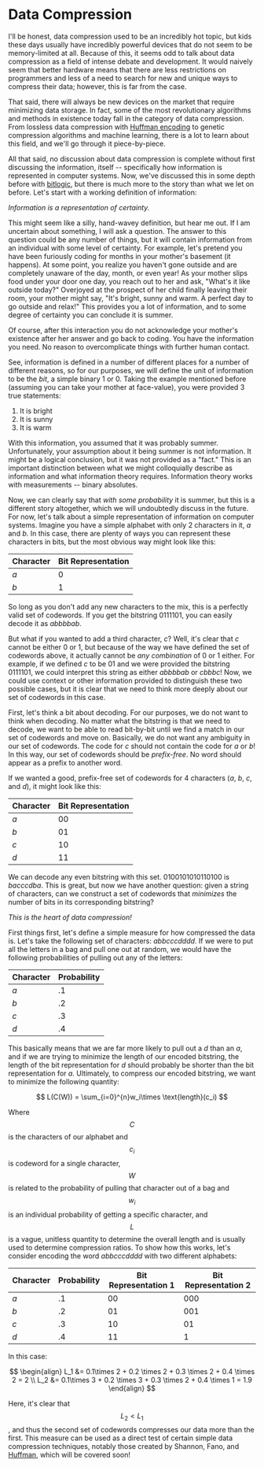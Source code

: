 # Data Compression

I'll be honest, data compression used to be an incredibly hot topic, but kids these days usually have incredibly powerful devices that do not seem to be memory-limited at all.
Because of this, it seems odd to talk about data compression as a field of intense debate and development.
It would naively seem that better hardware means that there are less restrictions on programmers and less of a need to search for new and unique ways to compress their data; however, this is far from the case.

That said, there will always be new devices on the market that require minimizing data storage.
In fact, some of the most revolutionary algorithms and methods in existence today fall in the category of data compression.
From lossless data compression with [Huffman encoding](huffman/huffman.md) to genetic compression algorithms and machine learning, there is a lot to learn about this field, and we'll go through it piece-by-piece.

All that said, no discussion about data compression is complete without first discussing the information, itself -- specifically how information is represented in computer systems.
Now, we've discussed this in some depth before with [bitlogic](../principles_of_code/building_blocks/bitlogic.md), but there is much more to the story than what we let on before.
Let's start with a working definition of information:

*Information is a representation of certainty.*

This might seem like a silly, hand-wavey definition, but hear me out.
If I am uncertain about something, I will ask a question.
The answer to this question could be any number of things, but it will contain information from an individual with some level of certainty.
For example, let's pretend you have been furiously coding for months in your mother's basement (it happens).
At some point, you realize you haven't gone outside and are completely unaware of the day, month, or even year!
As your mother slips food under your door one day, you reach out to her and ask, "What's it like outside today?"
Overjoyed at the prospect of her child finally leaving their room, your mother might say, "It's bright, sunny and warm. A perfect day to go outside and relax!"
This provides you a lot of information, and to some degree of certainty you can conclude it is summer.

Of course, after this interaction you do not acknowledge your mother's existence after her answer and go back to coding.
You have the information you need.
No reason to overcomplicate things with further human contact.

See, information is defined in a number of different places for a number of different reasons, so for our purposes, we will define the unit of information to be the *bit*, a simple binary 1 or 0.
Taking the example mentioned before (assuming you can take your mother at face-value), you were provided 3 true statements:

1. It is bright
2. It is sunny
3. It is warm

With this information, you assumed that it was probably summer.
Unfortunately, your assumption about it being summer is not information.
It might be a logical conclusion, but it was not provided as a "fact."
This is an important distinction between what we might colloquially describe as information and what information theory requires.
Information theory works with measurements -- binary absolutes.

Now, we can clearly say that *with some probability* it is summer, but this is a different story altogether, which we will undoubtedly discuss in the future.
For now, let's talk about a simple representation of information on computer systems.
Imagine you have a simple alphabet with only 2 characters in it, _a_ and _b_.
In this case, there are plenty of ways you can represent these characters in bits, but the most obvious way might look like this:

| Character | Bit Representation |
| --------- | ------------------ |
| _a_       | 0                  |
| _b_       | 1                  |

So long as you don't add any new characters to the mix, this is a perfectly valid set of codewords.
If you get the bitstring 0111101, you can easily decode it as _abbbbab_.

But what if you wanted to add a third character, _c_?
Well, it's clear that _c_ cannot be either 0 or 1, but because of the way we have defined the set of codewords above, it actually cannot be *any combination* of 0 or 1 either.
For example, if we defined _c_ to be 01 and we were provided the bitstring 0111101, we could interpret this string as either _abbbbab_ or _cbbbc_!
Now, we could use context or other information provided to distinguish these two possible cases, but it is clear that we need to think more deeply about our set of codewords in this case.

First, let's think a bit about decoding.
For our purposes, we do not want to think when decoding.
No matter what the bitstring is that we need to decode, we want to be able to read bit-by-bit until we find a match in our set of codewords and move on.
Basically, we do not want any ambiguity in our set of codewords.
The code for _c_ should not contain the code for _a_ or _b_!
In this way, our set of codewords should be *prefix-free*.
No word should appear as a prefix to another word.

If we wanted a good, prefix-free set of codewords for 4 characters (_a_, _b_, _c_, and _d_), it might look like this:

| Character | Bit Representation |
| --------- | ------------------ |
| _a_       | 00                 |
| _b_       | 01                 |
| _c_       | 10                 |
| _d_       | 11                 |

We can decode any even bitstring with this set.
0100101010110100 is _bacccdba_.
This is great, but now we have another question: given a string of characters, can we construct a set of codewords that *minimizes* the number of bits in its corresponding bitstring?

*This is the heart of data compression!*

First things first, let's define a simple measure for how compressed the data is.
Let's take the following set of characters: _abbcccdddd_.
If we were to put all the letters in a bag and pull one out at random, we would have the following probabilities of pulling out any of the letters:

| Character | Probability |
| --------- | ----------- |
| _a_       | .1          |
| _b_       | .2          |
| _c_       | .3          |
| _d_       | .4          |

This basically means that we are far more likely to pull out a _d_ than an _a_, and if we are trying to minimize the length of our encoded bitstring, the length of the bit representation for _d_ should probably be shorter than the bit representation for _a_.
Ultimately, to compress our encoded bitstring, we want to minimize the following quantity:

$$
L(C(W)) = \sum_{i=0}^{n}w_i\times \text{length}(c_i)
$$

Where $$C$$ is the characters of our alphabet and $$c_i$$ is codeword for a single character, $$W$$ is related to the probability of pulling that character out of a bag and $$w_i$$ is an individual probability of getting a specific character, and $$L$$ is a vague, unitless quantity to determine the overall length and is usually used to determine compression ratios.
To show how this works, let's consider encoding the word _abbcccdddd_ with two different alphabets:

| Character |  Probability | Bit Representation 1 | Bit Representation 2 |
| --------- | ------------ | -------------------- | -------------------- |
| _a_       | .1           | 00                   | 000                  |
| _b_       | .2           | 01                   | 001                  |
| _c_       | .3           | 10                   | 01                   |
| _d_       | .4           | 11                   | 1                    |

In this case:

$$
\begin{align}
L_1 &= 0.1\times 2 + 0.2 \times 2 + 0.3 \times 2 + 0.4 \times 2 = 2 \\
L_2 &= 0.1\times 3 + 0.2 \times 3 + 0.3 \times 2 + 0.4 \times 1 = 1.9
\end{align}
$$

Here, it's clear that $$L_2 < L_1$$, and thus the second set of codewords compresses our data more than the first.
This measure can be used as a direct test of certain simple data compression techniques, notably those created by Shannon, Fano, and [Huffman](huffman/huffman.md), which will be covered soon!


<script>
MathJax.Hub.Queue(["Typeset",MathJax.Hub]);
</script>
$$
\newcommand{\d}{\mathrm{d}}
\newcommand{\bff}{\boldsymbol{f}}
\newcommand{\bfg}{\boldsymbol{g}}
\newcommand{\bfp}{\boldsymbol{p}}
\newcommand{\bfq}{\boldsymbol{q}}
\newcommand{\bfx}{\boldsymbol{x}}
\newcommand{\bfu}{\boldsymbol{u}}
\newcommand{\bfv}{\boldsymbol{v}}
\newcommand{\bfA}{\boldsymbol{A}}
\newcommand{\bfB}{\boldsymbol{B}}
\newcommand{\bfC}{\boldsymbol{C}}
\newcommand{\bfM}{\boldsymbol{M}}
\newcommand{\bfJ}{\boldsymbol{J}}
\newcommand{\bfR}{\boldsymbol{R}}
\newcommand{\bfT}{\boldsymbol{T}}
\newcommand{\bfomega}{\boldsymbol{\omega}}
\newcommand{\bftau}{\boldsymbol{\tau}}
$$

